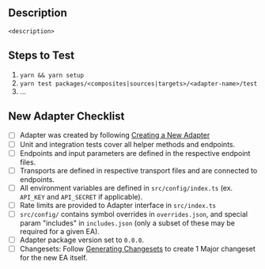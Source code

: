 ## Description

`<description>`

## Steps to Test

1. `yarn && yarn setup`
2. `yarn test packages/<composites|sources|targets>/<adapter-name>/test`
3. ...

## New Adapter Checklist

- [ ] Adapter was created by following [Creating a New Adapter](../../CONTRIBUTING.md#creating-a-new-adapter)
- [ ] Unit and integration tests cover all helper methods and endpoints.
- [ ] Endpoints and input parameters are defined in the respective endpoint files.
- [ ] Transports are defined in respective transport files and are connected to endpoints.
- [ ] All environment variables are defined in `src/config/index.ts` (ex. `API_KEY` and `API_SECRET` if applicable).
- [ ] Rate limits are provided to Adapter interface in `src/index.ts`
- [ ] `src/config/` contains symbol overrides in `overrides.json`, and special param "includes" in `includes.json` (only a subset of these may be required for a given EA).
- [ ] Adapter package version set to `0.0.0`.
- [ ] Changesets: Follow [Generating Changesets](../../CONTRIBUTING.md#generating-changesets) to create 1 Major changeset for the new EA itself.
